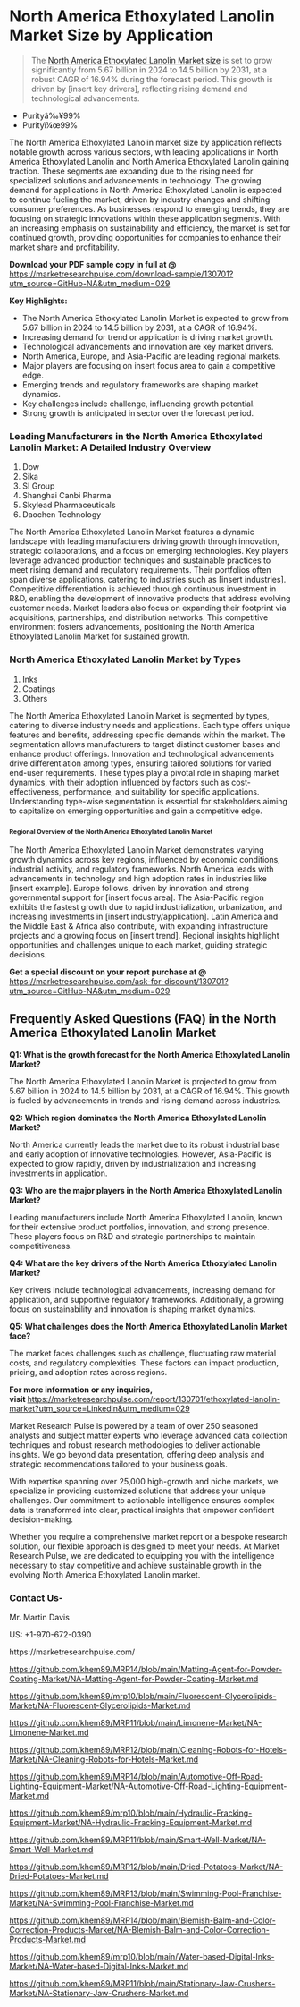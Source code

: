 <h1>North America Ethoxylated Lanolin Market&nbsp;Size by Application</h1><blockquote><p>The <a href="https://marketresearchpulse.com/download-sample/130701?utm_source=GitHub-NA&amp;utm_medium=029">North America Ethoxylated Lanolin Market size</a> is set to grow significantly from 5.67 billion in 2024 to 14.5 billion by 2031, at a robust CAGR of 16.94% during the forecast period. This growth is driven by [insert key drivers], reflecting rising demand and technological advancements.</p></blockquote><ul><li>Purityâ‰¥99%<li> Purityï¼œ99%</li></ul><p>The North America Ethoxylated Lanolin market size by application reflects notable growth across various sectors, with leading applications in North America Ethoxylated Lanolin and North America Ethoxylated Lanolin gaining traction. These segments are expanding due to the rising need for specialized solutions and advancements in technology. The growing demand for applications in North America Ethoxylated Lanolin is expected to continue fueling the market, driven by industry changes and shifting consumer preferences. As businesses respond to emerging trends, they are focusing on strategic innovations within these application segments. With an increasing emphasis on sustainability and efficiency, the market is set for continued growth, providing opportunities for companies to enhance their market share and profitability.</p><p><strong>Download your PDF sample copy in full at @ </strong><a href="https://marketresearchpulse.com/download-sample/130701?utm_source=GitHub-NA&amp;utm_medium=029">https://marketresearchpulse.com/download-sample/130701?utm_source=GitHub-NA&amp;utm_medium=029</a></p><p><strong>Key Highlights: </strong></p><ul><li>The North America Ethoxylated Lanolin Market is expected to grow from 5.67 billion in 2024 to 14.5 billion by 2031, at a CAGR of 16.94%.</li><li>Increasing demand for trend or application is driving market growth.</li><li>Technological advancements and innovation are key market drivers.</li><li>North America, Europe, and Asia-Pacific are leading regional markets.</li><li>Major players are focusing on insert focus area to gain a competitive edge.</li><li>Emerging trends and regulatory frameworks are shaping market dynamics.</li><li>Key challenges include challenge, influencing growth potential.</li><li>Strong growth is anticipated in sector over the forecast period.</li></ul><h3>Leading Manufacturers in the North America Ethoxylated Lanolin Market: A Detailed Industry Overview</h3><ol><li>Dow</li><li>Sika</li><li>SI Group</li><li>Shanghai Canbi Pharma</li><li>Skylead Pharmaceuticals</li><li>Daochen Technology</li></ol><div class="flex max-w-full flex-col flex-grow"><div class="min-h-8 text-message flex w-full flex-col items-end gap-2 whitespace-normal break-words [.text-message+&amp;]:mt-5" dir="auto" data-message-author-role="assistant" data-message-id="fd8432e4-4910-450d-b182-61b7bfb0a01f" data-message-model-slug="gpt-4o"><div class="flex w-full flex-col gap-1 empty:hidden first:pt-[3px]"><div class="markdown prose w-full break-words dark:prose-invert light"><p>The North America Ethoxylated Lanolin Market features a dynamic landscape with leading manufacturers driving growth through innovation, strategic collaborations, and a focus on emerging technologies. Key players leverage advanced production techniques and sustainable practices to meet rising demand and regulatory requirements. Their portfolios often span diverse applications, catering to industries such as [insert industries]. Competitive differentiation is achieved through continuous investment in R&amp;D, enabling the development of innovative products that address evolving customer needs. Market leaders also focus on expanding their footprint via acquisitions, partnerships, and distribution networks. This competitive environment fosters advancements, positioning the North America Ethoxylated Lanolin Market for sustained growth.</p></div></div></div></div><h3>North America Ethoxylated Lanolin Market by Types</h3><ol><li>Inks<li> Coatings<li> Others</li></ol><div class="flex max-w-full flex-col flex-grow"><div class="min-h-8 text-message flex w-full flex-col items-end gap-2 whitespace-normal break-words [.text-message+&amp;]:mt-5" dir="auto" data-message-author-role="assistant" data-message-id="084470be-0bb7-4664-bddf-5156b4f41249" data-message-model-slug="gpt-4o-mini"><div class="flex w-full flex-col gap-1 empty:hidden first:pt-[3px]"><div class="markdown prose w-full break-words dark:prose-invert light"><p>The North America Ethoxylated Lanolin Market is segmented by types, catering to diverse industry needs and applications. Each type offers unique features and benefits, addressing specific demands within the market. The segmentation allows manufacturers to target distinct customer bases and enhance product offerings. Innovation and technological advancements drive differentiation among types, ensuring tailored solutions for varied end-user requirements. These types play a pivotal role in shaping market dynamics, with their adoption influenced by factors such as cost-effectiveness, performance, and suitability for specific applications. Understanding type-wise segmentation is essential for stakeholders aiming to capitalize on emerging opportunities and gain a competitive edge.</p></div></div></div></div><h3><span style="font-size: 11px;">Regional Overview of the North America Ethoxylated Lanolin Market</span></h3><div class="flex max-w-full flex-col flex-grow"><div class="min-h-8 text-message flex w-full flex-col items-end gap-2 whitespace-normal break-words [.text-message+&amp;]:mt-5" dir="auto" data-message-author-role="assistant" data-message-id="e9038762-ce64-4e30-91c9-9bd413514231" data-message-model-slug="gpt-4o-mini"><div class="flex w-full flex-col gap-1 empty:hidden first:pt-[3px]"><div class="markdown prose w-full break-words dark:prose-invert light"><p>The North America Ethoxylated Lanolin Market demonstrates varying growth dynamics across key regions, influenced by economic conditions, industrial activity, and regulatory frameworks. North America leads with advancements in technology and high adoption rates in industries like [insert example]. Europe follows, driven by innovation and strong governmental support for [insert focus area]. The Asia-Pacific region exhibits the fastest growth due to rapid industrialization, urbanization, and increasing investments in [insert industry/application]. Latin America and the Middle East &amp; Africa also contribute, with expanding infrastructure projects and a growing focus on [insert trend]. Regional insights highlight opportunities and challenges unique to each market, guiding strategic decisions.</p></div></div></div></div><p><strong>Get a special discount on your report purchase at @ </strong><a href="https://marketresearchpulse.com/ask-for-discount/130701?utm_source=GitHub-NA&amp;utm_medium=029">https://marketresearchpulse.com/ask-for-discount/130701?utm_source=GitHub-NA&amp;utm_medium=029</a></p><h2>Frequently Asked Questions (FAQ) in the North America Ethoxylated Lanolin Market</h2><p><strong>Q1: What is the growth forecast for the North America Ethoxylated Lanolin Market?</strong></p><p>The North America Ethoxylated Lanolin Market is projected to grow from 5.67 billion in 2024 to 14.5 billion by 2031, at a CAGR of 16.94%. This growth is fueled by advancements in trends and rising demand across industries.</p><p><strong>Q2: Which region dominates the North America Ethoxylated Lanolin Market?</strong></p><p>North America currently leads the market due to its robust industrial base and early adoption of innovative technologies. However, Asia-Pacific is expected to grow rapidly, driven by industrialization and increasing investments in application.</p><p><strong>Q3: Who are the major players in the North America Ethoxylated Lanolin Market?</strong></p><p>Leading manufacturers include North America Ethoxylated Lanolin, known for their extensive product portfolios, innovation, and strong presence. These players focus on R&amp;D and strategic partnerships to maintain competitiveness.</p><p><strong>Q4: What are the key drivers of the North America Ethoxylated Lanolin Market?</strong></p><p>Key drivers include technological advancements, increasing demand for application, and supportive regulatory frameworks. Additionally, a growing focus on sustainability and innovation is shaping market dynamics.</p><p><strong>Q5: What challenges does the North America Ethoxylated Lanolin Market face?</strong></p><p>The market faces challenges such as challenge, fluctuating raw material costs, and regulatory complexities. These factors can impact production, pricing, and adoption rates across regions.</p><p><strong>For more information or any inquiries, visit&nbsp;</strong><a href="https://marketresearchpulse.com/report/130701/ethoxylated-lanolin-market?utm_source=Linkedin&utm_medium=029">https://marketresearchpulse.com/report/130701/ethoxylated-lanolin-market?utm_source=Linkedin&utm_medium=029</a></p><p>Market Research Pulse is powered by a team of over 250 seasoned analysts and subject matter experts who leverage advanced data collection techniques and robust research methodologies to deliver actionable insights. We go beyond data presentation, offering deep analysis and strategic recommendations tailored to your business goals.</p><p>With expertise spanning over 25,000 high-growth and niche markets, we specialize in providing customized solutions that address your unique challenges. Our commitment to actionable intelligence ensures complex data is transformed into clear, practical insights that empower confident decision-making.</p><p>Whether you require a comprehensive market report or a bespoke research solution, our flexible approach is designed to meet your needs. At Market Research Pulse, we are dedicated to equipping you with the intelligence necessary to stay competitive and achieve sustainable growth in the evolving North America Ethoxylated Lanolin market.</p><h3><strong>Contact Us-</strong></h3><p>Mr. Martin Davis</p><p>US: +1-970-672-0390</p><p>https://marketresearchpulse.com/</p><p><a href="https://github.com/khem89/MRP14/blob/main/Matting-Agent-for-Powder-Coating-Market/NA-Matting-Agent-for-Powder-Coating-Market.md">https://github.com/khem89/MRP14/blob/main/Matting-Agent-for-Powder-Coating-Market/NA-Matting-Agent-for-Powder-Coating-Market.md</a></p><p><a href="https://github.com/khem89/mrp10/blob/main/Fluorescent-Glycerolipids-Market/NA-Fluorescent-Glycerolipids-Market.md">https://github.com/khem89/mrp10/blob/main/Fluorescent-Glycerolipids-Market/NA-Fluorescent-Glycerolipids-Market.md</a></p><p><a href="https://github.com/khem89/MRP11/blob/main/Limonene-Market/NA-Limonene-Market.md">https://github.com/khem89/MRP11/blob/main/Limonene-Market/NA-Limonene-Market.md</a></p><p><a href="https://github.com/khem89/MRP12/blob/main/Cleaning-Robots-for-Hotels-Market/NA-Cleaning-Robots-for-Hotels-Market.md">https://github.com/khem89/MRP12/blob/main/Cleaning-Robots-for-Hotels-Market/NA-Cleaning-Robots-for-Hotels-Market.md</a></p><p><a href="https://github.com/khem89/MRP14/blob/main/Automotive-Off-Road-Lighting-Equipment-Market/NA-Automotive-Off-Road-Lighting-Equipment-Market.md">https://github.com/khem89/MRP14/blob/main/Automotive-Off-Road-Lighting-Equipment-Market/NA-Automotive-Off-Road-Lighting-Equipment-Market.md</a></p><p><a href="https://github.com/khem89/mrp10/blob/main/Hydraulic-Fracking-Equipment-Market/NA-Hydraulic-Fracking-Equipment-Market.md">https://github.com/khem89/mrp10/blob/main/Hydraulic-Fracking-Equipment-Market/NA-Hydraulic-Fracking-Equipment-Market.md</a></p><p><a href="https://github.com/khem89/MRP11/blob/main/Smart-Well-Market/NA-Smart-Well-Market.md">https://github.com/khem89/MRP11/blob/main/Smart-Well-Market/NA-Smart-Well-Market.md</a></p><p><a href="https://github.com/khem89/MRP12/blob/main/Dried-Potatoes-Market/NA-Dried-Potatoes-Market.md">https://github.com/khem89/MRP12/blob/main/Dried-Potatoes-Market/NA-Dried-Potatoes-Market.md</a></p><p><a href="https://github.com/khem89/MRP13/blob/main/Swimming-Pool-Franchise-Market/NA-Swimming-Pool-Franchise-Market.md">https://github.com/khem89/MRP13/blob/main/Swimming-Pool-Franchise-Market/NA-Swimming-Pool-Franchise-Market.md</a></p><p><a href="https://github.com/khem89/MRP14/blob/main/Blemish-Balm-and-Color-Correction-Products-Market/NA-Blemish-Balm-and-Color-Correction-Products-Market.md">https://github.com/khem89/MRP14/blob/main/Blemish-Balm-and-Color-Correction-Products-Market/NA-Blemish-Balm-and-Color-Correction-Products-Market.md</a></p><p><a href="https://github.com/khem89/mrp10/blob/main/Water-based-Digital-Inks-Market/NA-Water-based-Digital-Inks-Market.md">https://github.com/khem89/mrp10/blob/main/Water-based-Digital-Inks-Market/NA-Water-based-Digital-Inks-Market.md</a></p><p><a href="https://github.com/khem89/MRP11/blob/main/Stationary-Jaw-Crushers-Market/NA-Stationary-Jaw-Crushers-Market.md">https://github.com/khem89/MRP11/blob/main/Stationary-Jaw-Crushers-Market/NA-Stationary-Jaw-Crushers-Market.md</a></p>
